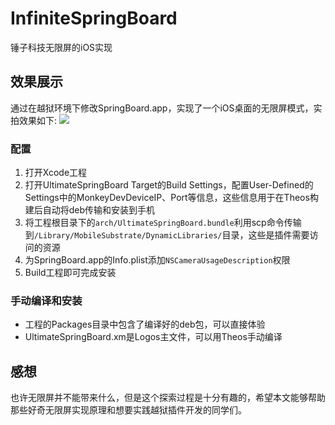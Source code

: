 # InfiniteSpringBoard
锤子科技无限屏的iOS实现

## 效果展示
通过在越狱环境下修改SpringBoard.app，实现了一个iOS桌面的无限屏模式，实拍效果如下:
![](https://user-gold-cdn.xitu.io/2018/8/24/1656c7844421c5e6?w=512&h=290&f=gif&s=4083845)

### 配置
1. 打开Xcode工程
2. 打开UltimateSpringBoard Target的Build Settings，配置User-Defined的Settings中的MonkeyDevDeviceIP、Port等信息，这些信息用于在Theos构建后自动将deb传输和安装到手机
3. 将工程根目录下的`arch/UltimateSpringBoard.bundle`利用scp命令传输到`/Library/MobileSubstrate/DynamicLibraries/`目录，这些是插件需要访问的资源
4. 为SpringBoard.app的Info.plist添加`NSCameraUsageDescription`权限
5. Build工程即可完成安装

### 手动编译和安装
- 工程的Packages目录中包含了编译好的deb包，可以直接体验
- UltimateSpringBoard.xm是Logos主文件，可以用Theos手动编译

## 感想
也许无限屏并不能带来什么，但是这个探索过程是十分有趣的，希望本文能够帮助那些好奇无限屏实现原理和想要实践越狱插件开发的同学们。
